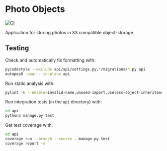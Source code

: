 # Photo Objects

[![CI](https://github.com/kangasta/photo-objects/actions/workflows/ci.yml/badge.svg)](https://github.com/kangasta/photo-objects/actions/workflows/ci.yml)

Application for storing photos in S3 compatible object-storage.

## Testing

Check and automatically fix formatting with:

```bash
pycodestyle --exclude api/api/settings.py,*/migrations/*.py api
autopep8 -aaar --in-place api
```

Run static analysis with:

```bash
pylint -E --enable=invalid-name,unused-import,useless-object-inheritance api/api api/photo_objects
```

Run integration tests (in the `api` directory) with:

```bash
cd api
python3 manage.py test
```

Get test coverage with:

```bash
cd api
coverage run --branch --source . manage.py test
coverage report -m
```
